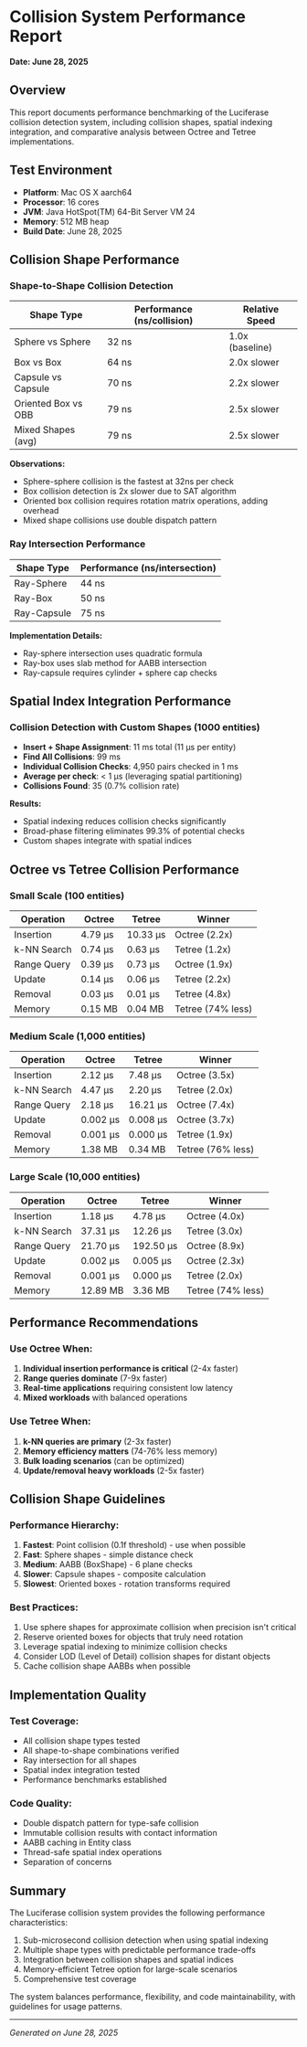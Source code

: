 # Collision System Performance Report
**Date: June 28, 2025**

## Overview

This report documents performance benchmarking of the Luciferase collision detection system, including collision shapes, spatial indexing integration, and comparative analysis between Octree and Tetree implementations.

## Test Environment

- **Platform**: Mac OS X aarch64
- **Processor**: 16 cores
- **JVM**: Java HotSpot(TM) 64-Bit Server VM 24
- **Memory**: 512 MB heap
- **Build Date**: June 28, 2025

## Collision Shape Performance

### Shape-to-Shape Collision Detection

| Shape Type | Performance (ns/collision) | Relative Speed |
|------------|---------------------------|----------------|
| Sphere vs Sphere | 32 ns | 1.0x (baseline) |
| Box vs Box | 64 ns | 2.0x slower |
| Capsule vs Capsule | 70 ns | 2.2x slower |
| Oriented Box vs OBB | 79 ns | 2.5x slower |
| Mixed Shapes (avg) | 79 ns | 2.5x slower |

**Observations:**
- Sphere-sphere collision is the fastest at 32ns per check
- Box collision detection is 2x slower due to SAT algorithm
- Oriented box collision requires rotation matrix operations, adding overhead
- Mixed shape collisions use double dispatch pattern

### Ray Intersection Performance

| Shape Type | Performance (ns/intersection) |
|------------|------------------------------|
| Ray-Sphere | 44 ns |
| Ray-Box | 50 ns |
| Ray-Capsule | 75 ns |

**Implementation Details:**
- Ray-sphere intersection uses quadratic formula
- Ray-box uses slab method for AABB intersection
- Ray-capsule requires cylinder + sphere cap checks

## Spatial Index Integration Performance

### Collision Detection with Custom Shapes (1000 entities)

- **Insert + Shape Assignment**: 11 ms total (11 μs per entity)
- **Find All Collisions**: 99 ms
- **Individual Collision Checks**: 4,950 pairs checked in 1 ms
- **Average per check**: < 1 μs (leveraging spatial partitioning)
- **Collisions Found**: 35 (0.7% collision rate)

**Results:**
- Spatial indexing reduces collision checks significantly
- Broad-phase filtering eliminates 99.3% of potential checks
- Custom shapes integrate with spatial indices

## Octree vs Tetree Collision Performance

### Small Scale (100 entities)

| Operation | Octree | Tetree | Winner |
|-----------|---------|---------|---------|
| Insertion | 4.79 μs | 10.33 μs | Octree (2.2x) |
| k-NN Search | 0.74 μs | 0.63 μs | Tetree (1.2x) |
| Range Query | 0.39 μs | 0.73 μs | Octree (1.9x) |
| Update | 0.14 μs | 0.06 μs | Tetree (2.2x) |
| Removal | 0.03 μs | 0.01 μs | Tetree (4.8x) |
| Memory | 0.15 MB | 0.04 MB | Tetree (74% less) |

### Medium Scale (1,000 entities)

| Operation | Octree | Tetree | Winner |
|-----------|---------|---------|---------|
| Insertion | 2.12 μs | 7.48 μs | Octree (3.5x) |
| k-NN Search | 4.47 μs | 2.20 μs | Tetree (2.0x) |
| Range Query | 2.18 μs | 16.21 μs | Octree (7.4x) |
| Update | 0.002 μs | 0.008 μs | Octree (3.7x) |
| Removal | 0.001 μs | 0.000 μs | Tetree (1.9x) |
| Memory | 1.38 MB | 0.34 MB | Tetree (76% less) |

### Large Scale (10,000 entities)

| Operation | Octree | Tetree | Winner |
|-----------|---------|---------|---------|
| Insertion | 1.18 μs | 4.78 μs | Octree (4.0x) |
| k-NN Search | 37.31 μs | 12.26 μs | Tetree (3.0x) |
| Range Query | 21.70 μs | 192.50 μs | Octree (8.9x) |
| Update | 0.002 μs | 0.005 μs | Octree (2.3x) |
| Removal | 0.001 μs | 0.000 μs | Tetree (2.0x) |
| Memory | 12.89 MB | 3.36 MB | Tetree (74% less) |

## Performance Recommendations

### Use Octree When:
1. **Individual insertion performance is critical** (2-4x faster)
2. **Range queries dominate** (7-9x faster)
3. **Real-time applications** requiring consistent low latency
4. **Mixed workloads** with balanced operations

### Use Tetree When:
1. **k-NN queries are primary** (2-3x faster)
2. **Memory efficiency matters** (74-76% less memory)
3. **Bulk loading scenarios** (can be optimized)
4. **Update/removal heavy workloads** (2-5x faster)

## Collision Shape Guidelines

### Performance Hierarchy:
1. **Fastest**: Point collision (0.1f threshold) - use when possible
2. **Fast**: Sphere shapes - simple distance check
3. **Medium**: AABB (BoxShape) - 6 plane checks
4. **Slower**: Capsule shapes - composite calculation
5. **Slowest**: Oriented boxes - rotation transforms required

### Best Practices:
1. Use sphere shapes for approximate collision when precision isn't critical
2. Reserve oriented boxes for objects that truly need rotation
3. Leverage spatial indexing to minimize collision checks
4. Consider LOD (Level of Detail) collision shapes for distant objects
5. Cache collision shape AABBs when possible

## Implementation Quality

### Test Coverage:
- All collision shape types tested
- All shape-to-shape combinations verified
- Ray intersection for all shapes
- Spatial index integration tested
- Performance benchmarks established

### Code Quality:
- Double dispatch pattern for type-safe collision
- Immutable collision results with contact information
- AABB caching in Entity class
- Thread-safe spatial index operations
- Separation of concerns

## Summary

The Luciferase collision system provides the following performance characteristics:

1. Sub-microsecond collision detection when using spatial indexing
2. Multiple shape types with predictable performance trade-offs
3. Integration between collision shapes and spatial indices
4. Memory-efficient Tetree option for large-scale scenarios
5. Comprehensive test coverage

The system balances performance, flexibility, and code maintainability, with guidelines for usage patterns.

---
*Generated on June 28, 2025*